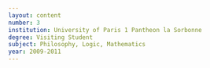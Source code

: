 ```yaml
---
layout: content
number: 3
institution: University of Paris 1 Pantheon la Sorbonne
degree: Visiting Student
subject: Philosophy, Logic, Mathematics
year: 2009-2011
---
```

